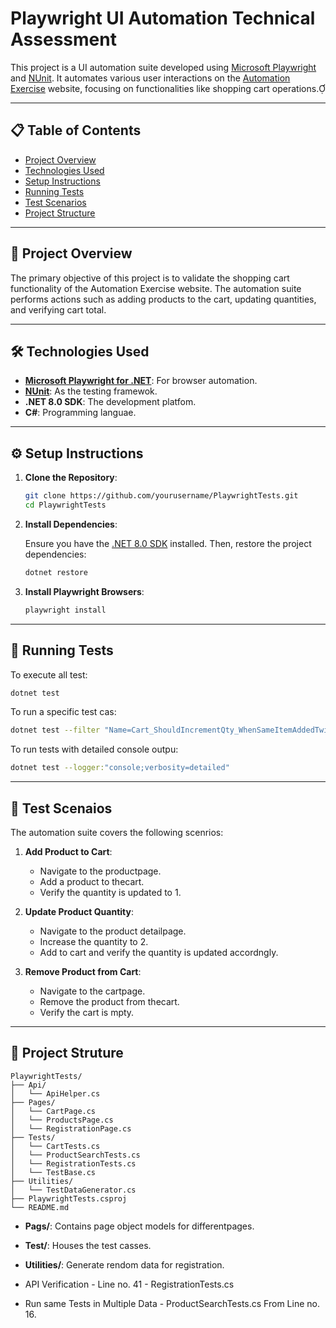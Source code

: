# Playwright UI Automation Technical Assessment

This project is a UI automation suite developed using [Microsoft Playwright](https://playwright.dev/dotnet/) and [NUnit](https://nunit.org/). It automates various user interactions on the [Automation Exercise](https://automationexercise.com) website, focusing on functionalities like shopping cart operations.

---

## 📋 Table of Contents

- [Project Overview](#project-overview)
- [Technologies Used](#technologies-used)
- [Setup Instructions](#setup-instructions)
- [Running Tests](#running-tests)
- [Test Scenarios](#test-scenarios)
- [Project Structure](#project-structure)

---

## 📌 Project Overview
The primary objective of this project is to validate the shopping cart functionality of the Automation Exercise website. The automation suite performs actions such as adding products to the cart, updating quantities, and verifying cart total.

---

## 🛠️ Technologies Used
- **[Microsoft Playwright for .NET](https://playwright.dev/dotnet/)**: For browser automation.
- **[NUnit](https://nunit.org/)**: As the testing framewok.
- **.NET 8.0 SDK**: The development platfom.
- **C#**: Programming languae.

---

## ⚙️ Setup Instructions

1. **Clone the Repository**:

   ```bash
   git clone https://github.com/yourusername/PlaywrightTests.git
   cd PlaywrightTests
   ```

2. **Install Dependencies**:

   Ensure you have the [.NET 8.0 SDK](https://dotnet.microsoft.com/download/dotnet/8.0) installed. Then, restore the project dependencies:

   ```bash
   dotnet restore
   ```

3. **Install Playwright Browsers**:

   ```bash
   playwright install
   ```

---

## 🚀 Running Tests

To execute all test:

```bash
dotnet test
```

To run a specific test cas:

```bash
dotnet test --filter "Name=Cart_ShouldIncrementQty_WhenSameItemAddedTwice"
```

To run tests with detailed console outpu:

```bash
dotnet test --logger:"console;verbosity=detailed"
```

---

## 🧪 Test Scenaios

The automation suite covers the following scenrios:

1. **Add Product to Cart**:
   - Navigate to the productpage.   
   - Add a product to thecart.   
   - Verify the quantity is updated to 1.

2. **Update Product Quantity**:
   - Navigate to the product detailpage.   
   - Increase the quantity to 2.   
   - Add to cart and verify the quantity is updated accordngly.

3. **Remove Product from Cart**:
   - Navigate to the cartpage.   
   - Remove the product from thecart.   
   - Verify the cart is mpty.

---

## 📁 Project Struture

```plaintext
PlaywrightTests/
├── Api/
│   └── ApiHelper.cs
├── Pages/
│   └── CartPage.cs
│   └── ProductsPage.cs
│   └── RegistrationPage.cs
├── Tests/
│   └── CartTests.cs
│   └── ProductSearchTests.cs
│   └── RegistrationTests.cs
│   └── TestBase.cs
├── Utilities/
│   └── TestDataGenerator.cs
├── PlaywrightTests.csproj
└── README.md
```

- **Pags/**: Contains page object models for differentpages.
- **Test/**: Houses the test casses.
- **Utilities/**: Generate rendom data for registration.

-  API Verification - Line no. 41 - RegistrationTests.cs

-   Run same Tests in Multiple Data - ProductSearchTests.cs From Line no. 16. 
